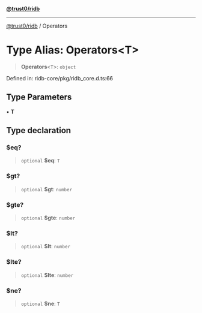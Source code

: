 [**@trust0/ridb**](../README.md)

***

[@trust0/ridb](../README.md) / Operators

# Type Alias: Operators\<T\>

> **Operators**\<`T`\>: `object`

Defined in: ridb-core/pkg/ridb\_core.d.ts:66

## Type Parameters

• **T**

## Type declaration

### $eq?

> `optional` **$eq**: `T`

### $gt?

> `optional` **$gt**: `number`

### $gte?

> `optional` **$gte**: `number`

### $lt?

> `optional` **$lt**: `number`

### $lte?

> `optional` **$lte**: `number`

### $ne?

> `optional` **$ne**: `T`
